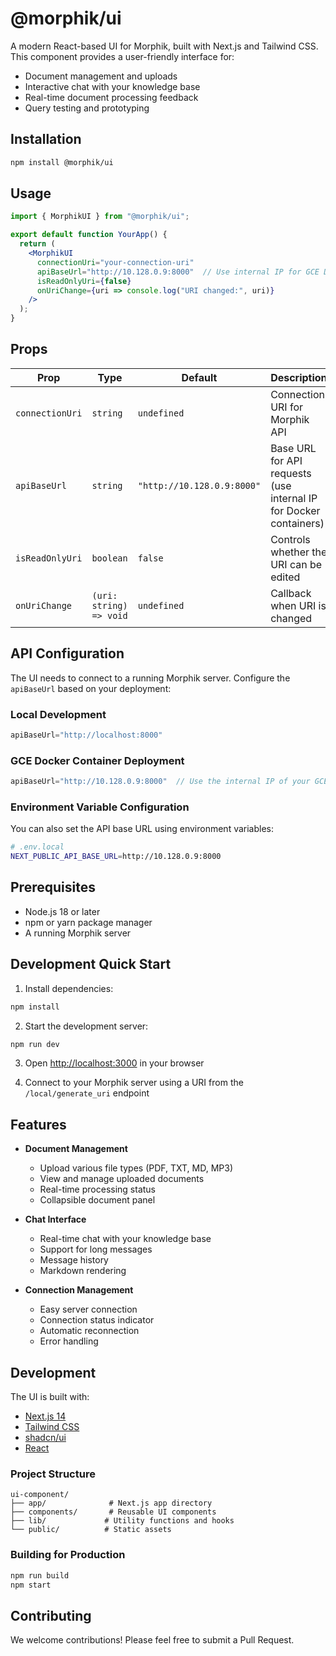 # @morphik/ui

A modern React-based UI for Morphik, built with Next.js and Tailwind CSS. This component provides a user-friendly interface for:

- Document management and uploads
- Interactive chat with your knowledge base
- Real-time document processing feedback
- Query testing and prototyping

## Installation

```bash
npm install @morphik/ui
```

## Usage

```jsx
import { MorphikUI } from "@morphik/ui";

export default function YourApp() {
  return (
    <MorphikUI
      connectionUri="your-connection-uri"
      apiBaseUrl="http://10.128.0.9:8000"  // Use internal IP for GCE Docker deployment
      isReadOnlyUri={false}
      onUriChange={uri => console.log("URI changed:", uri)}
    />
  );
}
```

## Props

| Prop            | Type                    | Default                     | Description                            |
| --------------- | ----------------------- | --------------------------- | -------------------------------------- |
| `connectionUri` | `string`                | `undefined`                 | Connection URI for Morphik API         |
| `apiBaseUrl`    | `string`                | `"http://10.128.0.9:8000"`  | Base URL for API requests (use internal IP for Docker containers) |
| `isReadOnlyUri` | `boolean`               | `false`                     | Controls whether the URI can be edited |
| `onUriChange`   | `(uri: string) => void` | `undefined`                 | Callback when URI is changed           |

## API Configuration

The UI needs to connect to a running Morphik server. Configure the `apiBaseUrl` based on your deployment:

### Local Development
```jsx
apiBaseUrl="http://localhost:8000"
```

### GCE Docker Container Deployment
```jsx
apiBaseUrl="http://10.128.0.9:8000"  // Use the internal IP of your GCE instance
```

### Environment Variable Configuration
You can also set the API base URL using environment variables:

```bash
# .env.local
NEXT_PUBLIC_API_BASE_URL=http://10.128.0.9:8000
```

## Prerequisites

- Node.js 18 or later
- npm or yarn package manager
- A running Morphik server

## Development Quick Start

1. Install dependencies:

```bash
npm install
```

2. Start the development server:

```bash
npm run dev
```

3. Open [http://localhost:3000](http://localhost:3000) in your browser

4. Connect to your Morphik server using a URI from the `/local/generate_uri` endpoint

## Features

- **Document Management**

  - Upload various file types (PDF, TXT, MD, MP3)
  - View and manage uploaded documents
  - Real-time processing status
  - Collapsible document panel

- **Chat Interface**

  - Real-time chat with your knowledge base
  - Support for long messages
  - Message history
  - Markdown rendering

- **Connection Management**
  - Easy server connection
  - Connection status indicator
  - Automatic reconnection
  - Error handling

## Development

The UI is built with:

- [Next.js 14](https://nextjs.org)
- [Tailwind CSS](https://tailwindcss.com)
- [shadcn/ui](https://ui.shadcn.com)
- [React](https://reactjs.org)

### Project Structure

```
ui-component/
├── app/              # Next.js app directory
├── components/       # Reusable UI components
├── lib/             # Utility functions and hooks
└── public/          # Static assets
```

### Building for Production

```bash
npm run build
npm start
```

## Contributing

We welcome contributions! Please feel free to submit a Pull Request.
